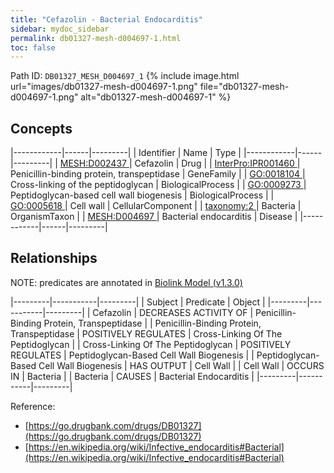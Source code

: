 ```yaml
---
title: "Cefazolin - Bacterial Endocarditis"
sidebar: mydoc_sidebar
permalink: db01327-mesh-d004697-1.html
toc: false 
---
```



Path ID: `DB01327_MESH_D004697_1`
{% include image.html url="images/db01327-mesh-d004697-1.png" file="db01327-mesh-d004697-1.png" alt="db01327-mesh-d004697-1" %}

## Concepts

|------------|------|---------|
| Identifier | Name | Type    |
|------------|------|---------|
| <a href="https://identifiers.org/MESH:D002437">MESH:D002437 </a> | Cefazolin | Drug |
| <a href="https://identifiers.org/InterPro:IPR001460">InterPro:IPR001460 </a> | Penicillin-binding protein, transpeptidase | GeneFamily |
| <a href="https://identifiers.org/GO:0018104">GO:0018104 </a> | Cross-linking of the peptidoglycan | BiologicalProcess |
| <a href="https://identifiers.org/GO:0009273">GO:0009273 </a> | Peptidoglycan-based cell wall biogenesis | BiologicalProcess |
| <a href="https://identifiers.org/GO:0005618">GO:0005618 </a> | Cell wall | CellularComponent |
| <a href="https://identifiers.org/taxonomy:2">taxonomy:2 </a> | Bacteria | OrganismTaxon |
| <a href="https://identifiers.org/MESH:D004697">MESH:D004697 </a> | Bacterial endocarditis | Disease |
|------------|------|---------|

## Relationships


NOTE: predicates are annotated in <a href="https://github.com/biolink/biolink-model/releases/tag/v1.3.0">Biolink Model (v1.3.0)</a>

|---------|-----------|---------|
| Subject | Predicate | Object  |
|---------|-----------|---------|
| Cefazolin | DECREASES ACTIVITY OF | Penicillin-Binding Protein, Transpeptidase |
| Penicillin-Binding Protein, Transpeptidase | POSITIVELY REGULATES | Cross-Linking Of The Peptidoglycan |
| Cross-Linking Of The Peptidoglycan | POSITIVELY REGULATES | Peptidoglycan-Based Cell Wall Biogenesis |
| Peptidoglycan-Based Cell Wall Biogenesis | HAS OUTPUT | Cell Wall |
| Cell Wall | OCCURS IN | Bacteria |
| Bacteria | CAUSES | Bacterial Endocarditis |
|---------|-----------|---------|

Reference: 
  - [https://go.drugbank.com/drugs/DB01327](https://go.drugbank.com/drugs/DB01327)
  - [https://en.wikipedia.org/wiki/Infective_endocarditis#Bacterial](https://en.wikipedia.org/wiki/Infective_endocarditis#Bacterial)
